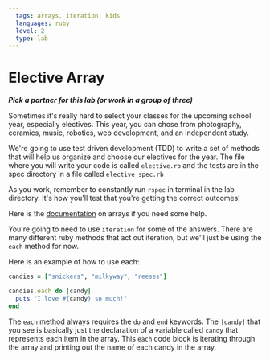 ```yaml
---
  tags: arrays, iteration, kids
  languages: ruby
  level: 2
  type: lab
---
```


# Elective Array

***Pick a partner for this lab (or work in a group of three)***

Sometimes it's really hard to select your classes for the upcoming school year, especially electives. This year, you can chose from photography, ceramics, music, robotics, web development, and an independent study.

We're going to use test driven development (TDD) to write a set of methods that will help us organize and choose our electives for the year. The file where you will write your code is called `elective.rb` and the tests are in the spec directory in a file called `elective_spec.rb`

As you work, remember to constantly run `rspec` in terminal in the lab directory. It's how you'll test that you're getting the correct outcomes!

Here is the [documentation](http://www.ruby-doc.org/core-2.1.1/Array.html) on arrays if you need some help. 

You're going to need to use `iteration` for some of the answers. There are many different ruby methods that act out iteration, but we'll just be using the `each` method for now. 

Here is an example of how to use each:
```ruby
candies = ["snickers", "milkyway", "reeses"]

candies.each do |candy|
  puts "I love #{candy} so much!"
end
```

The `each` method always requires the `do` and `end` keywords. The `|candy|` that you see is basically just the declaration of a variable called `candy` that represents each item in the array. This `each` code block is iterating through the array and printing out the name of each candy in the array. 